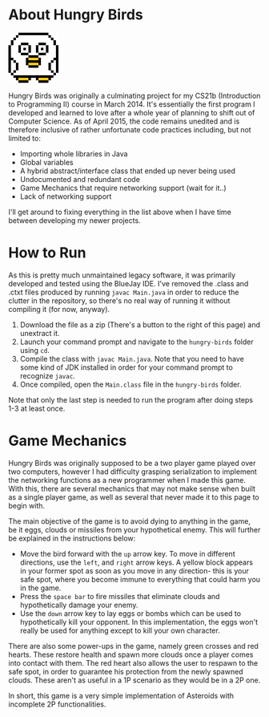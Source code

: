 # About Hungry Birds
<img src=https://github.com/diezcami/hungry-birds/blob/master/images/GameIcon.png width=100 height=100>

Hungry Birds was originally a culminating project for my CS21b (Introduction to Programming II) course in March 2014. It's essentially the first program I developed and learned to love after a whole year of planning to shift out of Computer Science. As of April 2015, the code remains unedited and is therefore inclusive of rather unfortunate code practices including, but not limited to:
* Importing whole libraries in Java
* Global variables
* A hybrid abstract/interface class that ended up never being used
* Undocumented and redundant code
* Game Mechanics that require networking support (wait for it..)
* Lack of networking support

I'll get around to fixing everything in the list above when I have time between developing my newer projects.

# How to Run
As this is pretty much unmaintained legacy software, it was primarily developed and tested using the BlueJay IDE. I've removed the .class and .ctxt files produced by running `javac Main.java` in order to reduce the clutter in the repository, so there's no real way of running it without compiling it (for now, anyway).

1. Download the file as a zip (There's a button to the right of this page) and unextract it.
2. Launch your command prompt and navigate to the `hungry-birds` folder using `cd`.
3. Compile the class with `javac Main.java`. Note that you need to have some kind of JDK installed in order for your command prompt to recognize `javac`.
4. Once compiled, open the `Main.class` file in the `hungry-birds` folder.

Note that only the last step is needed to run the program after doing steps 1-3 at least once.

# Game Mechanics
Hungry Birds was originally supposed to be a two player game played over two computers, however I had difficulty grasping serialization to implement the networking functions as a new programmer when I made this game. With this, there are several mechanics that may not make sense when built as a single player game, as well as several that never made it to this page to begin with.

The main objective of the game is to avoid dying to anything in the game, be it eggs, clouds or missiles from your hypothetical enemy. This will further be explained in the instructions below:
* Move the bird forward with the `up` arrow key. To move in different directions, use the `left`, and `right` arrow keys. A yellow block appears in your former spot as soon as you move in any direction- this is your safe spot, where you become immune to everything that could harm you in the game.
* Press the `space bar` to fire missiles that eliminate clouds and hypothetically damage your enemy.
* Use the `down` arrow key to lay eggs or bombs which can be used to hypothetically kill your opponent. In this implementation, the eggs won't really be used for anything except to kill your own character.

There are also some power-ups in the game, namely green crosses and red hearts. These restore health and spawn more clouds once a player comes into contact with them. The red heart also allows the user to respawn to the safe spot, in order to guarantee his protection from the newly spawned clouds. These aren't as useful in a 1P scenario as they would be in a 2P one.

In short, this game is a very simple implementation of Asteroids with incomplete 2P functionalities.
